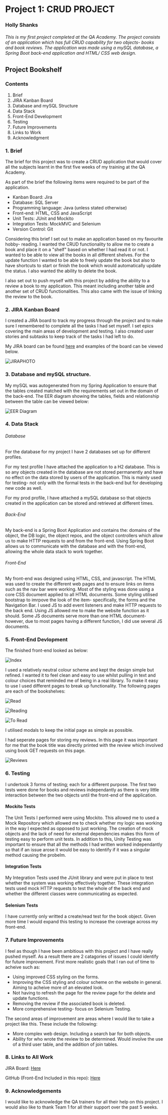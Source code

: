 # Project 1: CRUD PROJECT  
### Holly Shanks

###### This is my first project completed at the QA Academy. The project consists of an application which has full CRUD capability for two objects- books and book reviews. The application was made using a mySQL database, a Spring Boot back-end application and HTML/ CSS web design.   

## Project Bookshelf

### Contents

1. Brief
2. JIRA Kanban Board
3. Database and mySQL Structure
4. Data Stack
5. Front-End Development
6. Testing
7. Future Improvements
8. Links to Work
9. Acknowledgment

### 1. Brief

The brief for this project was to create a CRUD application that would cover all the subjects learnt in the first five weeks of my training at the QA Academy.   

As part of the brief the following items were required to be part of the application.

* Kanban Board: Jira
* Database: SQL Server
* Programming language: Java (unless stated otherwise)
* Front-end: HTML, CSS and JavaScript
* Unit Tests: JUnit and Mockito
* Integration Tests: MockMVC and Selenium
* Version Control: Git

Considering this brief I set out to make an application based on my favourite hobby- reading. I wanted the CRUD functionality to allow me to create a book and place it on a "shelf" based on whether I had read it or not. I wanted to be able to view all the books in all different shelves. For the update function I wanted to be able to freely update the book but also to have shortcuts to start or finish the book which would automatically update the status. I also wanted the ability to delete the book. 

I also set out to push myself with this project by adding the ability to a review a book to my application. This meant including another table and another set of CRUD functionalities. This also came with the issue of linking the review to the book. 

### 2. JIRA Kanban Board

I created a JIRA board to track my progress through the project and to make sure I remembered to complete all the tasks I had set myself. I set epics covering the main areas of development and testing. I also created user stories and subtasks to keep track of the tasks I had left to do. 

My JIRA board can be found [here][JIRALink] and examples of the board can be viewed below.

![JIRAPHOTO](JiraBoard.png)

### 3. Database and mySQL structure.

My mySQL was autogenerated from my Spring Application to ensure that the tables created matched with the requirements set out in the domain of the back-end. The EER diagram showing the tables, fields and relationship between the table can be viewed below:

![EER Diagram](EERDiagram.png)

### 4. Data Stack

###### Database

For the database for my project I have 2 databases set up for different profiles. 

For my test profile I have attached the application to a H2 database. This is so any objects created in the database are not stored permanently and have no effect on the data stored by users of the application. This is mainly used for testing- not only with the formal tests in the back-end but for developing new code as well.

For my prod profile, I have attached a mySQL database so that objects created in the application can be stored and retrieved at different times.

###### Back-End

My back-end is a Spring Boot Application and contains the: domains of the object, the DB logic, the object repos, and the object controllers which allow us to make HTTP requests to and from the front-end. Using Spring Boot allows us to communicate with the database and with the front-end, allowing the whole data stack to work together.

###### Front-End

My front-end was designed using HTML, CSS, and javascript. The HTML was used to create the different web pages and to ensure links on items such as the nav bar were working. Most of the styling was done using a core CSS document applied to all HTML documents. Some styling utilised bootstrap to imrpove the look of the item- specifically, the forms and the Navigation Bar. I used JS to add event listeners and make HTTP requests to the back end. Using JS allowed me to make the website function as it should. Some JS documents serve more than one HTML document- however, due to most pages having a different function, I did use several JS documents.

### 5. Front-End Devlopment

The finished front-end looked as below:

![Index](IndexPage1.png)

I used a relatively neutral colour scheme and kept the design simple but refined. I wanted it to feel clean and easy to use whilst pulling in text and colour choices that reminded me of being in a real library. To make it easy to use I used different pages to break up functionality. The following pages are each of the bookshelves:

![Read](READPage.png)

![Reading](READINGPage.png)

![To Read](TOREADPage.png)

I utilised modals to keep the initial page as simple as possible. 

I had seperate pages for storing my reviews. In this page it was important for me that the book title was directly printed with the review which involved using book GET requests on this page.

![Reviews](ReviewPage.png)

### 6. Testing

I undertook 3 forms of testing; each for a different purpose. The first two tests were done for books and reviews independantly as there is very little interaction between the two objects until the front-end of the application.

#### Mockito Tests

The Unit Tests I performed were using Mockito. This allowed me to used a Mock Repository which allowed me to check whether my logic was working in the way I expected as opposed to just working. The creation of mock objects and the lack of need for external dependencies makes this form of testing easy to perform unit tests. In addition to this, Unity Testing was important to ensure that all the methods I had written worked independantly so that if an issue arose it would be easy to identify if it was a singular method causing the probelm.

#### Integration Tests

My Integration Tests used the JUnit library and were put in place to test whether the system was working effectively together. These integration tests used mock HTTP requests to test the whole of the back end and whether the different classes were communicating as expected. 

#### Selenium Tests

I have currently only writted a create/read test for the book object. Given more time I would expand this testing to increase the coverage across my front-end.

### 7. Future Improvements

I feel as though I have been ambitious with this project and I have really pushed myself. As a result there are 2 catagories of issues I could identify for future improvement. First more realistic goals that I ran out of time to acheive such as:

* Using improved CSS styling on the forms. 
* Improving the CSS styling and colour scheme on the website in general. Aiming to acheive more of an elevated look. 
* Not having to refresh the page for the review page for the delete and update functions.
* Removing the review if the associated book is deleted.
* More comprehensive testing- focus on Selenium Testing.

The second areas of improvement are areas where I would like to take a project like this. These include the following:

* More complex web design. Including a search bar for both objects. 
* Ability for who wrote the review to be determined. Would involve the use of a third user table, and the addition of join tables.


### 8. Links to All Work

JIRA Board: [Here][JIRALink]

GitHub (Front-End Included in this repo): [Here][GitHubLink]

### 9. Acknowledgements

I would like to acknowledge the QA trainers for all their help on this project. I would also like to thank Team 1 for all their support over the past 5 weeks.

[JIRALink]: https://qarestaurant.atlassian.net/secure/RapidBoard.jspa?rapidView=6&projectKey=PROJ&selectedIssue=PROJ-8
[GitHubLink]: https://github.com/HShanks19/ProjectBookshelf
